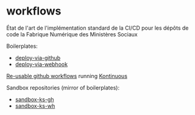 # workflows

État de l'art de l'implémentation standard de la CI/CD pour les dépôts de code la Fabrique Numérique des Ministères Sociaux

Boilerplates:
- [deploy-via-github](https://github.com/SocialGouv/workflows/tree/master/boilerplates/ks-wh)
- [deploy-via-webhook](https://github.com/SocialGouv/workflows/tree/master/boilerplates/ks-gh)

[Re-usable github workflows](https://docs.github.com/en/actions/using-workflows/reusing-workflows) running [Kontinuous](https://socialgouv.github.io/kontinuous/)

Sandbox repositories (mirror of boilerplates):
- [sandbox-ks-gh](https://github.com/SocialGouv/sandbox-ks-gh/)
- [sandbox-ks-wh](https://github.com/SocialGouv/sandbox-ks-wh/)